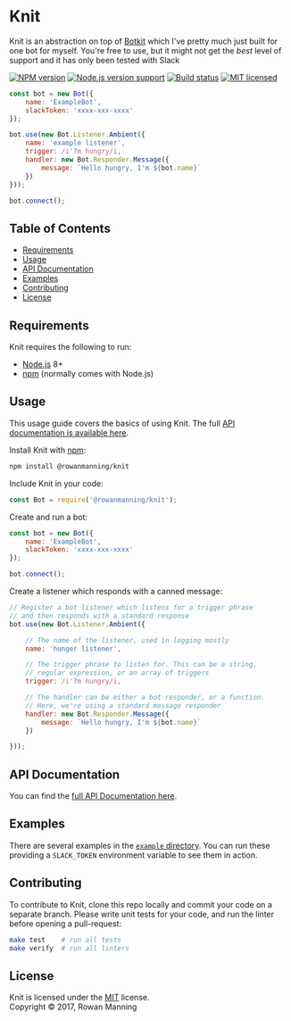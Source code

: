 
# Knit

Knit is an abstraction on top of [Botkit] which I've pretty much just built for one bot for myself. You're free to use, but it might not get the _best_ level of support and it has only been tested with Slack

[![NPM version][shield-npm]][info-npm]
[![Node.js version support][shield-node]][info-node]
[![Build status][shield-build]][info-build]
[![MIT licensed][shield-license]][info-license]

```js
const bot = new Bot({
	name: 'ExampleBot',
	slackToken: 'xxxx-xxx-xxxx'
});

bot.use(new Bot.Listener.Ambient({
	name: 'example listener',
	trigger: /i'?m hungry/i,
	handler: new Bot.Responder.Message({
		message: `Hello hungry, I'm ${bot.name}`
	})
}));

bot.connect();
```


## Table of Contents

  * [Requirements](#requirements)
  * [Usage](#usage)
  * [API Documentation](#api-documentation)
  * [Examples](#examples)
  * [Contributing](#contributing)
  * [License](#license)


## Requirements

Knit requires the following to run:

  * [Node.js] 8+
  * [npm] (normally comes with Node.js)


## Usage

This usage guide covers the basics of using Knit. The full [API documentation is available here][api-docs].

Install Knit with [npm]:

```sh
npm install @rowanmanning/knit
```

Include Knit in your code:

```js
const Bot = require('@rowanmanning/knit');
```

Create and run a bot:

```js
const bot = new Bot({
	name: 'ExampleBot',
	slackToken: 'xxxx-xxx-xxxx'
});

bot.connect();
```

Create a listener which responds with a canned message:

```js
// Register a bot listener which listens for a trigger phrase
// and then responds with a standard response
bot.use(new Bot.Listener.Ambient({

	// The name of the listener, used in logging mostly
	name: 'hunger listener',

	// The trigger phrase to listen for. This can be a string,
	// regular expression, or an array of triggers
	trigger: /i'?m hungry/i,

	// The handler can be either a bot responder, or a function.
	// Here, we're using a standard message responder
	handler: new Bot.Responder.Message({
		message: `Hello hungry, I'm ${bot.name}`
	})

}));
```


## API Documentation

You can find the [full API Documentation here][api-docs].


## Examples

There are several examples in the [`example` directory](https://github.com/rowanmanning/knit/tree/master/example). You can run these providing a `SLACK_TOKEN` environment variable to see them in action.


## Contributing

To contribute to Knit, clone this repo locally and commit your code on a separate branch. Please write unit tests for your code, and run the linter before opening a pull-request:

```sh
make test    # run all tests
make verify  # run all linters
```


## License

Knit is licensed under the [MIT] license.<br/>
Copyright &copy; 2017, Rowan Manning



[api-docs]: http://knit.rowanmanning.com/
[botkit]: https://botkit.ai/
[mit]: LICENSE
[node.js]: https://nodejs.org/
[npm]: https://www.npmjs.com/

[info-license]: LICENSE
[info-node]: package.json
[info-npm]: https://www.npmjs.com/package/@rowanmanning/knit
[info-build]: https://travis-ci.org/rowanmanning/knit
[shield-license]: https://img.shields.io/badge/license-MIT-blue.svg
[shield-node]: https://img.shields.io/badge/node.js%20support-8-brightgreen.svg
[shield-npm]: https://img.shields.io/npm/v/@rowanmanning/knit.svg
[shield-build]: https://img.shields.io/travis/rowanmanning/knit/master.svg
